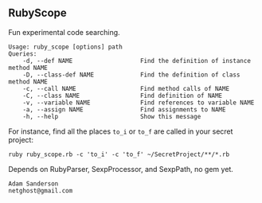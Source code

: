 RubyScope
---------
Fun experimental code searching.

    Usage: ruby_scope [options] path
    Queries:
        -d, --def NAME                   Find the definition of instance method NAME
        -D, --class-def NAME             Find the definition of class method NAME
        -c, --call NAME                  Find method calls of NAME
        -C, --class NAME                 Find definition of NAME
        -v, --variable NAME              Find references to variable NAME
        -a, --assign NAME                Find assignments to NAME
        -h, --help                       Show this message
        
For instance, find all the places `to_i` or `to_f` are called in your secret project:

    ruby ruby_scope.rb -c 'to_i' -c 'to_f' ~/SecretProject/**/*.rb
    
Depends on RubyParser, SexpProcessor, and SexpPath, no gem yet.

    Adam Sanderson
    netghost@gmail.com